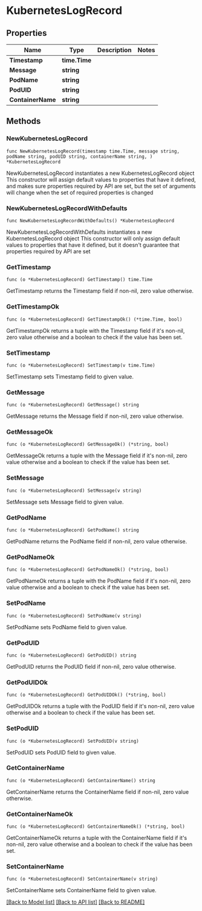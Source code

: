# KubernetesLogRecord

## Properties

Name | Type | Description | Notes
------------ | ------------- | ------------- | -------------
**Timestamp** | **time.Time** |  | 
**Message** | **string** |  | 
**PodName** | **string** |  | 
**PodUID** | **string** |  | 
**ContainerName** | **string** |  | 

## Methods

### NewKubernetesLogRecord

`func NewKubernetesLogRecord(timestamp time.Time, message string, podName string, podUID string, containerName string, ) *KubernetesLogRecord`

NewKubernetesLogRecord instantiates a new KubernetesLogRecord object
This constructor will assign default values to properties that have it defined,
and makes sure properties required by API are set, but the set of arguments
will change when the set of required properties is changed

### NewKubernetesLogRecordWithDefaults

`func NewKubernetesLogRecordWithDefaults() *KubernetesLogRecord`

NewKubernetesLogRecordWithDefaults instantiates a new KubernetesLogRecord object
This constructor will only assign default values to properties that have it defined,
but it doesn't guarantee that properties required by API are set

### GetTimestamp

`func (o *KubernetesLogRecord) GetTimestamp() time.Time`

GetTimestamp returns the Timestamp field if non-nil, zero value otherwise.

### GetTimestampOk

`func (o *KubernetesLogRecord) GetTimestampOk() (*time.Time, bool)`

GetTimestampOk returns a tuple with the Timestamp field if it's non-nil, zero value otherwise
and a boolean to check if the value has been set.

### SetTimestamp

`func (o *KubernetesLogRecord) SetTimestamp(v time.Time)`

SetTimestamp sets Timestamp field to given value.


### GetMessage

`func (o *KubernetesLogRecord) GetMessage() string`

GetMessage returns the Message field if non-nil, zero value otherwise.

### GetMessageOk

`func (o *KubernetesLogRecord) GetMessageOk() (*string, bool)`

GetMessageOk returns a tuple with the Message field if it's non-nil, zero value otherwise
and a boolean to check if the value has been set.

### SetMessage

`func (o *KubernetesLogRecord) SetMessage(v string)`

SetMessage sets Message field to given value.


### GetPodName

`func (o *KubernetesLogRecord) GetPodName() string`

GetPodName returns the PodName field if non-nil, zero value otherwise.

### GetPodNameOk

`func (o *KubernetesLogRecord) GetPodNameOk() (*string, bool)`

GetPodNameOk returns a tuple with the PodName field if it's non-nil, zero value otherwise
and a boolean to check if the value has been set.

### SetPodName

`func (o *KubernetesLogRecord) SetPodName(v string)`

SetPodName sets PodName field to given value.


### GetPodUID

`func (o *KubernetesLogRecord) GetPodUID() string`

GetPodUID returns the PodUID field if non-nil, zero value otherwise.

### GetPodUIDOk

`func (o *KubernetesLogRecord) GetPodUIDOk() (*string, bool)`

GetPodUIDOk returns a tuple with the PodUID field if it's non-nil, zero value otherwise
and a boolean to check if the value has been set.

### SetPodUID

`func (o *KubernetesLogRecord) SetPodUID(v string)`

SetPodUID sets PodUID field to given value.


### GetContainerName

`func (o *KubernetesLogRecord) GetContainerName() string`

GetContainerName returns the ContainerName field if non-nil, zero value otherwise.

### GetContainerNameOk

`func (o *KubernetesLogRecord) GetContainerNameOk() (*string, bool)`

GetContainerNameOk returns a tuple with the ContainerName field if it's non-nil, zero value otherwise
and a boolean to check if the value has been set.

### SetContainerName

`func (o *KubernetesLogRecord) SetContainerName(v string)`

SetContainerName sets ContainerName field to given value.



[[Back to Model list]](../README.md#documentation-for-models) [[Back to API list]](../README.md#documentation-for-api-endpoints) [[Back to README]](../README.md)


